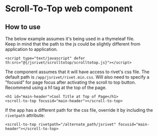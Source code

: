 # Scroll-To-Top web component

## How to use

The below example assumes it's being used in a thymeleaf file.  
Keep in mind that the path to the js could be slightly different from application to application.

```
<script type="text/javascript" defer th:src="@{/jsrivet/scrolltotop/scrolltotop.js}"></script>
```

The component assumes that it will have access to rivet's css file. The default path is `/app/jsrivet/rivet.min.css`.
Will also need to specify a "focusid" for page focus after activating the scroll to top button. Recommend using a h1 tag
at the top of the page.

```
<h1 id="main-header">Cool Title at Top of Page</h1>
<scroll-to-top focusid="main-header"></scroll-to-top>
```

If the app has a different path for the css file, override it by including the `rivetpath` attribute:

```
<scroll-to-top rivetpath="/alternate_path/jsrivet" focusid="main-header"></scroll-to-top>
```